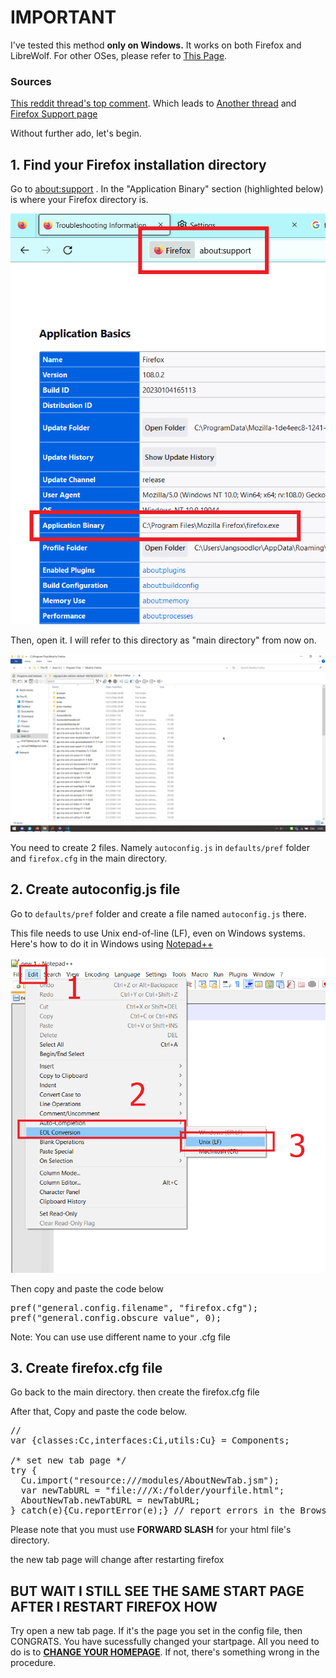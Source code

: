 # IMPORTANT
I've tested this method **only on Windows.** It works on both Firefox and LibreWolf. For other OSes, please refer to [This Page](https://support.mozilla.org/en-US/kb/customizing-firefox-using-autoconfig).

### Sources
[This reddit thread's top comment](https://old.reddit.com/r/FirefoxCSS/comments/gowbcb/how_to_set_a_custom_startpage_as_new_tab_page/). Which leads to [Another thread](https://old.reddit.com/r/firefox/comments/ge86z4/newtab_page_to_local_file_firefox_76_redux/) and [Firefox Support page](https://support.mozilla.org/en-US/kb/customizing-firefox-using-autoconfig)

Without further ado, let's begin.

## 1. Find your Firefox installation directory

Go to [about:support](about:support) . In the "Application Binary" section (highlighted below) is where your Firefox directory is.

![img1](pic/appbin.png)

Then, open it. I will refer to this directory as "main directory" from now on.

![img2](pic/dir.png)

You need to create 2 files. Namely `autoconfig.js` in `defaults/pref` folder and `firefox.cfg` in the main directory.

## 2. Create autoconfig.js file

Go to `defaults/pref` folder and create a file named `autoconfig.js` there.

This file needs to use Unix end-of-line (LF), even on Windows systems. Here's how to do it in Windows using [Notepad++](https://notepad-plus-plus.org/)

![img3](pic/LF.png)

Then copy and paste the code below

<pre>pref("general.config.filename", "firefox.cfg");
pref("general.config.obscure_value", 0);</pre>

Note: You can use use different name to your .cfg file

## 3. Create firefox.cfg file
Go back to the main directory. then create the firefox.cfg file

After that, Copy and paste the code below.

<pre>
//
var {classes:Cc,interfaces:Ci,utils:Cu} = Components;

/* set new tab page */
try {
  Cu.import("resource:///modules/AboutNewTab.jsm");
  var newTabURL = "file:///X:/folder/yourfile.html";
  AboutNewTab.newTabURL = newTabURL;
} catch(e){Cu.reportError(e);} // report errors in the Browser Console
</pre>

Please note that you must use **FORWARD SLASH** for your html file's directory.

the new tab page will change after restarting firefox

## BUT WAIT I STILL SEE THE SAME START PAGE AFTER I RESTART FIREFOX HOW
Try open a new tab page. If it's the page you set in the config file, then CONGRATS. You have sucessfully changed your startpage. All you need to do is to **[CHANGE YOUR HOMEPAGE](https://support.mozilla.org/en-US/kb/how-to-set-the-home-page)**. If not, there's something wrong in the procedure.





